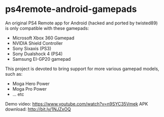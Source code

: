# ps4remote-android-gamepads

An original PS4 Remote app for Android (hacked and ported by twisted89) is only compatible with these gamepads:

* Microsoft Xbox 360 Gamepad
* NVIDIA Shield Controller
* Sony Sixaxis (PS3)
* Sony Dualshock 4 (PS4)
* Samsung EI-GP20 gamepad

This project is devoted to bring support for more various gamepad models, such as:

* Moga Hero Power
* Moga Pro Power
* ... etc

Demo video: https://www.youtube.com/watch?v=n9SYC35Vmek
APK download: http://bit.ly/1NJZxOQ
